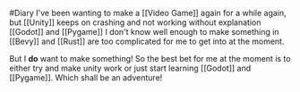 #Diary
I've been wanting to make a [[Video Game]] again for a while again, but
[[Unity]] keeps on crashing and not working without explanation
[[Godot]] and [[Pygame]] I don't know well enough to make something in
[[Bevy]] and [[Rust]] are too complicated for me to get into at the moment.

But I __do__ want to make something! So the best bet for me at the moment is to either try and make unity work or just start learning [[Godot]] and [[Pygame]].
Which shall be an adventure!
